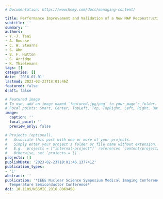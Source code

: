 ```yaml
---
# Documentation: https://wowchemy.com/docs/managing-content/

title: Performance Improvement and Validation of a New MAP Reconstruction Algorithm
subtitle: ''
summary: ''
authors:
- Y.-J. Tsai
- A. Bousse
- C. W. Stearns
- S. Ahn
- B. F. Hutton
- S. Arridge
- K. Thielemans
tags: []
categories: []
date: '2016-01-01'
lastmod: 2023-02-23T18:01:46Z
featured: false
draft: false

# Featured image
# To use, add an image named `featured.jpg/png` to your page's folder.
# Focal points: Smart, Center, TopLeft, Top, TopRight, Left, Right, BottomLeft, Bottom, BottomRight.
image:
  caption: ''
  focal_point: ''
  preview_only: false

# Projects (optional).
#   Associate this post with one or more of your projects.
#   Simply enter your project's folder or file name without extension.
#   E.g. `projects = ["internal-project"]` references `content/project/deep-learning/index.md`.
#   Otherwise, set `projects = []`.
projects: []
publishDate: '2023-02-23T18:01:46.137741Z'
publication_types:
- '1'
abstract: ''
publication: '*IEEE Nuclear Science Symposium Medical Imaging Conference and Room
  Temperature Semiconductor Conference*'
doi: 10.1109/NSSMIC.2016.8069458
---
```

